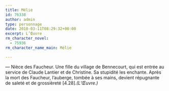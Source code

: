```yaml
---
title: Mélie
id: 76338
author: admin
type: personnage
date: 2010-03-11T08:29:32+00:00
excerpt: L’Œuvre
rm_character_novel:
  - 75936
rm_character_name_main: Mélie

---
```

— Nièce des Faucheur. Une fille du village de Bennecourt, qui est entrée au service de Claude Lantier et de Christine. Sa stupidité les enchante. Après la mort des Faucheur, l’auberge, tombée à ses mains, devient répugnante de saleté et de grossièreté [4.28]._(L’Œuvre.)_